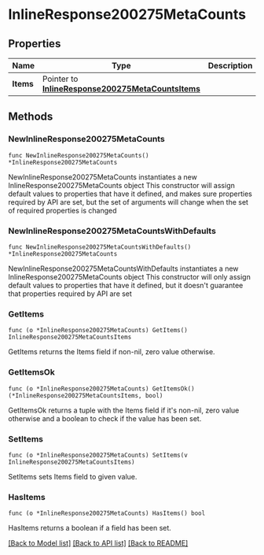 # InlineResponse200275MetaCounts

## Properties

Name | Type | Description | Notes
------------ | ------------- | ------------- | -------------
**Items** | Pointer to [**InlineResponse200275MetaCountsItems**](InlineResponse200275MetaCountsItems.md) |  | [optional] 

## Methods

### NewInlineResponse200275MetaCounts

`func NewInlineResponse200275MetaCounts() *InlineResponse200275MetaCounts`

NewInlineResponse200275MetaCounts instantiates a new InlineResponse200275MetaCounts object
This constructor will assign default values to properties that have it defined,
and makes sure properties required by API are set, but the set of arguments
will change when the set of required properties is changed

### NewInlineResponse200275MetaCountsWithDefaults

`func NewInlineResponse200275MetaCountsWithDefaults() *InlineResponse200275MetaCounts`

NewInlineResponse200275MetaCountsWithDefaults instantiates a new InlineResponse200275MetaCounts object
This constructor will only assign default values to properties that have it defined,
but it doesn't guarantee that properties required by API are set

### GetItems

`func (o *InlineResponse200275MetaCounts) GetItems() InlineResponse200275MetaCountsItems`

GetItems returns the Items field if non-nil, zero value otherwise.

### GetItemsOk

`func (o *InlineResponse200275MetaCounts) GetItemsOk() (*InlineResponse200275MetaCountsItems, bool)`

GetItemsOk returns a tuple with the Items field if it's non-nil, zero value otherwise
and a boolean to check if the value has been set.

### SetItems

`func (o *InlineResponse200275MetaCounts) SetItems(v InlineResponse200275MetaCountsItems)`

SetItems sets Items field to given value.

### HasItems

`func (o *InlineResponse200275MetaCounts) HasItems() bool`

HasItems returns a boolean if a field has been set.


[[Back to Model list]](../README.md#documentation-for-models) [[Back to API list]](../README.md#documentation-for-api-endpoints) [[Back to README]](../README.md)


